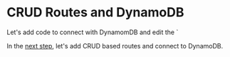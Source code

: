# CRUD Routes and DynamoDB

Let's add code to connect with DynamomDB and edit the `

In the [next step](./06-integrate-react-app.md), let's add CRUD based routes and connect to DynamoDB. 

